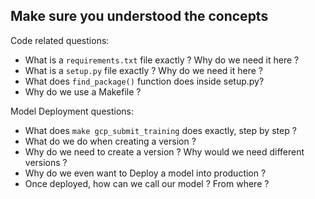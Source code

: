 ## Make sure you understood the concepts

Code related questions: 
- What is a `requirements.txt` file exactly ? Why do we need it here ? 
- What is a `setup.py` file exactly ? Why do we need it here ? 
- What does `find_package()` function does inside setup.py?
- Why do we use a Makefile ? 

Model Deployment questions:
- What does `make gcp_submit_training` does exactly, step by step ?
- What do we do when creating a version ? 
- Why do we need to create a version ? Why would we need different versions ? 
- Why do we even want to Deploy a model into production ? 
- Once deployed, how can we call our model ? From where ? 
